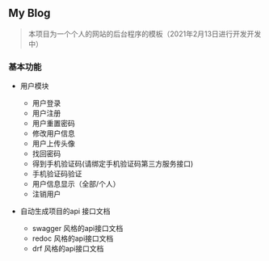 ## My Blog 

>本项目为一个个人的网站的后台程序的模板（2021年2月13日进行开发开发中）

### 基本功能

- 用户模块
  - 用户登录
  - 用户注册
  - 用户重置密码
  - 修改用户信息
  - 用户上传头像
  - 找回密码
  - 得到手机验证码(请绑定手机验证码第三方服务接口)
  - 手机验证码验证
  - 用户信息显示（全部/个人）
  - 注销用户
    
- 自动生成项目的api 接口文档
    - swagger 风格的api接口文档
    - redoc 风格的api接口文档
    - drf 风格的api接口文档